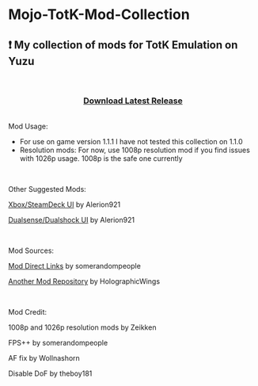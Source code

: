 # Mojo-TotK-Mod-Collection

## :exclamation: My collection of mods for TotK Emulation on Yuzu

<br>

<div align="center">

### [Download Latest Release](https://github.com/itztherealmojo/Mojo-TotK-Mod-Collection/releases/)
</div>

</br> Mod Usage:

- For use on game version 1.1.1 I have not tested this collection on 1.1.0
- Resolution mods: For now, use 1008p resolution mod if you find issues with 1026p usage. 1008p is the safe one currently
<br>

Other Suggested Mods:

[Xbox/SteamDeck UI](https://gamebanana.com/mods/443354) by Alerion921

[Dualsense/Dualshock UI](https://gamebanana.com/mods/443201) by Alerion921

<br>

Mod Sources:

[Mod Direct Links](https://gbatemp.net/download/loz-tears-of-the-kingdom-fps-static-fps-and-visual-fixes-patch-collection.37996/) by somerandompeople

[Another Mod Repository](https://github.com/HolographicWings/TOTK-Mods-collection) by HolographicWings

<br>

Mod Credit:

1008p and 1026p resolution mods by Zeikken

FPS++ by somerandompeople

AF fix by Wollnashorn

Disable DoF by theboy181
